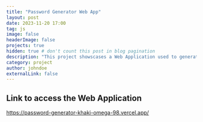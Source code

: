 ```yaml
---
title: "Password Generator Web App"
layout: post
date: 2023-11-20 17:00
tag: js
image: false
headerImage: false
projects: true
hidden: true # don't count this post in blog pagination
description: "This project showscases a Web Application used to generate complex passwords."
category: project
author: johndoe
externalLink: false
---
```


## Link to access the Web Application
https://password-generator-khaki-omega-98.vercel.app/
